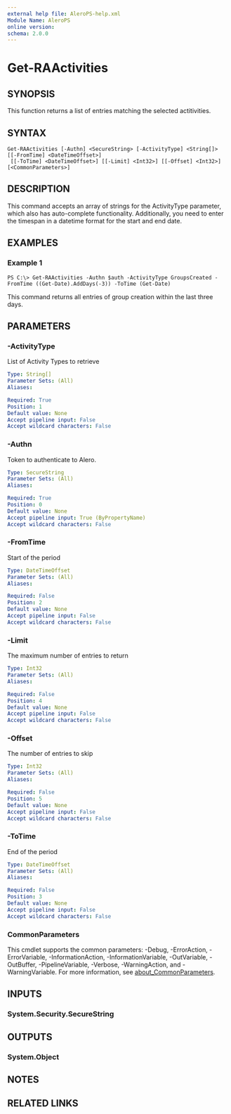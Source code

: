 ```yaml
---
external help file: AleroPS-help.xml
Module Name: AleroPS
online version:
schema: 2.0.0
---
```


# Get-RAActivities

## SYNOPSIS
This function returns a list of entries matching the selected actitivities.

## SYNTAX

```
Get-RAActivities [-Authn] <SecureString> [-ActivityType] <String[]> [[-FromTime] <DateTimeOffset>]
 [[-ToTime] <DateTimeOffset>] [[-Limit] <Int32>] [[-Offset] <Int32>] [<CommonParameters>]
```

## DESCRIPTION
This command accepts an array of strings for the ActivityType parameter, which also has auto-complete functionality.
Additionally, you need to enter the timespan in a datetime format for the start and end date.

## EXAMPLES

### Example 1
```
PS C:\> Get-RAActivities -Authn $auth -ActivityType GroupsCreated -FromTime ((Get-Date).AddDays(-3)) -ToTime (Get-Date)
```

This command returns all entries of group creation within the last three days.

## PARAMETERS

### -ActivityType
List of Activity Types to retrieve

```yaml
Type: String[]
Parameter Sets: (All)
Aliases:

Required: True
Position: 1
Default value: None
Accept pipeline input: False
Accept wildcard characters: False
```

### -Authn
Token to authenticate to Alero.

```yaml
Type: SecureString
Parameter Sets: (All)
Aliases:

Required: True
Position: 0
Default value: None
Accept pipeline input: True (ByPropertyName)
Accept wildcard characters: False
```

### -FromTime
Start of the period

```yaml
Type: DateTimeOffset
Parameter Sets: (All)
Aliases:

Required: False
Position: 2
Default value: None
Accept pipeline input: False
Accept wildcard characters: False
```

### -Limit
The maximum number of entries to return

```yaml
Type: Int32
Parameter Sets: (All)
Aliases:

Required: False
Position: 4
Default value: None
Accept pipeline input: False
Accept wildcard characters: False
```

### -Offset
The number of entries to skip

```yaml
Type: Int32
Parameter Sets: (All)
Aliases:

Required: False
Position: 5
Default value: None
Accept pipeline input: False
Accept wildcard characters: False
```

### -ToTime
End of the period

```yaml
Type: DateTimeOffset
Parameter Sets: (All)
Aliases:

Required: False
Position: 3
Default value: None
Accept pipeline input: False
Accept wildcard characters: False
```

### CommonParameters
This cmdlet supports the common parameters: -Debug, -ErrorAction, -ErrorVariable, -InformationAction, -InformationVariable, -OutVariable, -OutBuffer, -PipelineVariable, -Verbose, -WarningAction, and -WarningVariable. For more information, see [about_CommonParameters](http://go.microsoft.com/fwlink/?LinkID=113216).

## INPUTS

### System.Security.SecureString
## OUTPUTS

### System.Object
## NOTES

## RELATED LINKS
